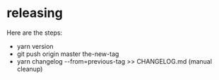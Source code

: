# releasing

Here are the steps:
- yarn version
- git push origin master the-new-tag
- yarn changelog --from=previous-tag >> CHANGELOG.md (manual cleanup)
